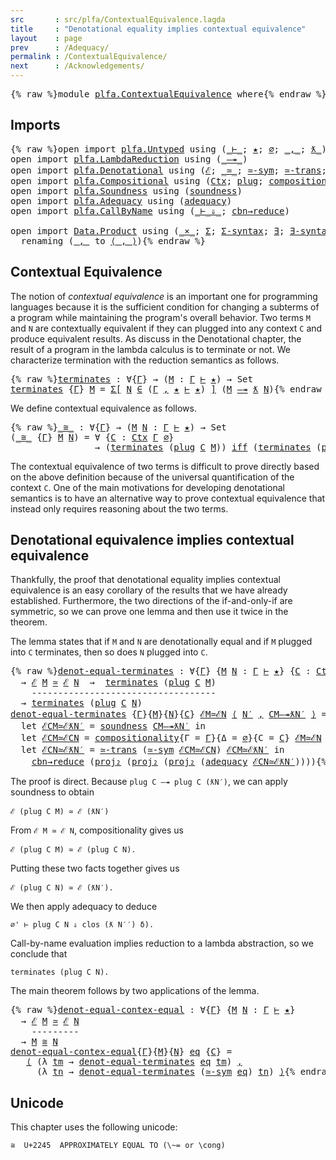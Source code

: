 ```yaml
---
src       : src/plfa/ContextualEquivalence.lagda
title     : "Denotational equality implies contextual equivalence"
layout    : page
prev      : /Adequacy/
permalink : /ContextualEquivalence/
next      : /Acknowledgements/
---
```


<pre class="Agda">{% raw %}<a id="197" class="Keyword">module</a> <a id="204" href="{% endraw %}{{ site.baseurl }}{% link out/plfa/ContextualEquivalence.md %}{% raw %}" class="Module">plfa.ContextualEquivalence</a> <a id="231" class="Keyword">where</a>{% endraw %}</pre>

## Imports

<pre class="Agda">{% raw %}<a id="274" class="Keyword">open</a> <a id="279" class="Keyword">import</a> <a id="286" href="{% endraw %}{{ site.baseurl }}{% link out/plfa/Untyped.md %}{% raw %}" class="Module">plfa.Untyped</a> <a id="299" class="Keyword">using</a> <a id="305" class="Symbol">(</a><a id="306" href="{% endraw %}{{ site.baseurl }}{% link out/plfa/Untyped.md %}{% raw %}#4150" class="Datatype Operator">_⊢_</a><a id="309" class="Symbol">;</a> <a id="311" href="{% endraw %}{{ site.baseurl }}{% link out/plfa/Untyped.md %}{% raw %}#2694" class="InductiveConstructor">★</a><a id="312" class="Symbol">;</a> <a id="314" href="{% endraw %}{{ site.baseurl }}{% link out/plfa/Untyped.md %}{% raw %}#3002" class="InductiveConstructor">∅</a><a id="315" class="Symbol">;</a> <a id="317" href="{% endraw %}{{ site.baseurl }}{% link out/plfa/Untyped.md %}{% raw %}#3018" class="InductiveConstructor Operator">_,_</a><a id="320" class="Symbol">;</a> <a id="322" href="{% endraw %}{{ site.baseurl }}{% link out/plfa/Untyped.md %}{% raw %}#4238" class="InductiveConstructor Operator">ƛ_</a><a id="324" class="Symbol">)</a>
<a id="326" class="Keyword">open</a> <a id="331" class="Keyword">import</a> <a id="338" href="{% endraw %}{{ site.baseurl }}{% link out/plfa/LambdaReduction.md %}{% raw %}" class="Module">plfa.LambdaReduction</a> <a id="359" class="Keyword">using</a> <a id="365" class="Symbol">(</a><a id="366" href="{% endraw %}{{ site.baseurl }}{% link out/plfa/LambdaReduction.md %}{% raw %}#894" class="Datatype Operator">_—↠_</a><a id="370" class="Symbol">)</a>
<a id="372" class="Keyword">open</a> <a id="377" class="Keyword">import</a> <a id="384" href="{% endraw %}{{ site.baseurl }}{% link out/plfa/Denotational.md %}{% raw %}" class="Module">plfa.Denotational</a> <a id="402" class="Keyword">using</a> <a id="408" class="Symbol">(</a><a id="409" href="{% endraw %}{{ site.baseurl }}{% link out/plfa/Denotational.md %}{% raw %}#18098" class="Function">ℰ</a><a id="410" class="Symbol">;</a> <a id="412" href="{% endraw %}{{ site.baseurl }}{% link out/plfa/Denotational.md %}{% raw %}#18296" class="Function Operator">_≃_</a><a id="415" class="Symbol">;</a> <a id="417" href="{% endraw %}{{ site.baseurl }}{% link out/plfa/Denotational.md %}{% raw %}#18584" class="Function">≃-sym</a><a id="422" class="Symbol">;</a> <a id="424" href="{% endraw %}{{ site.baseurl }}{% link out/plfa/Denotational.md %}{% raw %}#18717" class="Function">≃-trans</a><a id="431" class="Symbol">;</a> <a id="433" href="{% endraw %}{{ site.baseurl }}{% link out/plfa/Denotational.md %}{% raw %}#17587" class="Function Operator">_iff_</a><a id="438" class="Symbol">)</a>
<a id="440" class="Keyword">open</a> <a id="445" class="Keyword">import</a> <a id="452" href="{% endraw %}{{ site.baseurl }}{% link out/plfa/Compositional.md %}{% raw %}" class="Module">plfa.Compositional</a> <a id="471" class="Keyword">using</a> <a id="477" class="Symbol">(</a><a id="478" href="{% endraw %}{{ site.baseurl }}{% link out/plfa/Compositional.md %}{% raw %}#13076" class="Datatype">Ctx</a><a id="481" class="Symbol">;</a> <a id="483" href="{% endraw %}{{ site.baseurl }}{% link out/plfa/Compositional.md %}{% raw %}#14146" class="Function">plug</a><a id="487" class="Symbol">;</a> <a id="489" href="{% endraw %}{{ site.baseurl }}{% link out/plfa/Compositional.md %}{% raw %}#14557" class="Function">compositionality</a><a id="505" class="Symbol">)</a>
<a id="507" class="Keyword">open</a> <a id="512" class="Keyword">import</a> <a id="519" href="{% endraw %}{{ site.baseurl }}{% link out/plfa/Soundness.md %}{% raw %}" class="Module">plfa.Soundness</a> <a id="534" class="Keyword">using</a> <a id="540" class="Symbol">(</a><a id="541" href="{% endraw %}{{ site.baseurl }}{% link out/plfa/Soundness.md %}{% raw %}#24646" class="Function">soundness</a><a id="550" class="Symbol">)</a>
<a id="552" class="Keyword">open</a> <a id="557" class="Keyword">import</a> <a id="564" href="{% endraw %}{{ site.baseurl }}{% link out/plfa/Adequacy.md %}{% raw %}" class="Module">plfa.Adequacy</a> <a id="578" class="Keyword">using</a> <a id="584" class="Symbol">(</a><a id="585" href="{% endraw %}{{ site.baseurl }}{% link out/plfa/Adequacy.md %}{% raw %}#21281" class="Function">adequacy</a><a id="593" class="Symbol">)</a>
<a id="595" class="Keyword">open</a> <a id="600" class="Keyword">import</a> <a id="607" href="{% endraw %}{{ site.baseurl }}{% link out/plfa/CallByName.md %}{% raw %}" class="Module">plfa.CallByName</a> <a id="623" class="Keyword">using</a> <a id="629" class="Symbol">(</a><a id="630" href="{% endraw %}{{ site.baseurl }}{% link out/plfa/CallByName.md %}{% raw %}#3054" class="Datatype Operator">_⊢_⇓_</a><a id="635" class="Symbol">;</a> <a id="637" href="{% endraw %}{{ site.baseurl }}{% link out/plfa/CallByName.md %}{% raw %}#11068" class="Function">cbn→reduce</a><a id="647" class="Symbol">)</a>

<a id="650" class="Keyword">open</a> <a id="655" class="Keyword">import</a> <a id="662" href="https://agda.github.io/agda-stdlib/Data.Product.html" class="Module">Data.Product</a> <a id="675" class="Keyword">using</a> <a id="681" class="Symbol">(</a><a id="682" href="https://agda.github.io/agda-stdlib/Data.Product.html#1353" class="Function Operator">_×_</a><a id="685" class="Symbol">;</a> <a id="687" href="https://agda.github.io/agda-stdlib/Agda.Builtin.Sigma.html#69" class="Record">Σ</a><a id="688" class="Symbol">;</a> <a id="690" href="https://agda.github.io/agda-stdlib/Data.Product.html#764" class="Function">Σ-syntax</a><a id="698" class="Symbol">;</a> <a id="700" href="https://agda.github.io/agda-stdlib/Data.Product.html#881" class="Function">∃</a><a id="701" class="Symbol">;</a> <a id="703" href="https://agda.github.io/agda-stdlib/Data.Product.html#942" class="Function">∃-syntax</a><a id="711" class="Symbol">;</a> <a id="713" href="https://agda.github.io/agda-stdlib/Agda.Builtin.Sigma.html#155" class="Field">proj₁</a><a id="718" class="Symbol">;</a> <a id="720" href="https://agda.github.io/agda-stdlib/Agda.Builtin.Sigma.html#167" class="Field">proj₂</a><a id="725" class="Symbol">)</a>
  <a id="729" class="Keyword">renaming</a> <a id="738" class="Symbol">(</a><a id="739" href="https://agda.github.io/agda-stdlib/Agda.Builtin.Sigma.html#139" class="InductiveConstructor Operator">_,_</a> <a id="743" class="Symbol">to</a> <a id="746" href="https://agda.github.io/agda-stdlib/Agda.Builtin.Sigma.html#139" class="InductiveConstructor Operator">⟨_,_⟩</a><a id="751" class="Symbol">)</a>{% endraw %}</pre>

## Contextual Equivalence

The notion of _contextual equivalence_ is an important one for
programming languages because it is the sufficient condition for
changing a subterms of a program while maintaining the program's
overall behavior. Two terms `M` and `N` are contextually equivalent
if they can plugged into any context `C` and produce equivalent
results. As discuss in the Denotational chapter, the result of
a program in the lambda calculus is to terminate or not.
We characterize termination with the reduction semantics as follows.

<pre class="Agda">{% raw %}<a id="terminates"></a><a id="1320" href="{% endraw %}{{ site.baseurl }}{% link out/plfa/ContextualEquivalence.md %}{% raw %}#1320" class="Function">terminates</a> <a id="1331" class="Symbol">:</a> <a id="1333" class="Symbol">∀{</a><a id="1335" href="{% endraw %}{{ site.baseurl }}{% link out/plfa/ContextualEquivalence.md %}{% raw %}#1335" class="Bound">Γ</a><a id="1336" class="Symbol">}</a> <a id="1338" class="Symbol">→</a> <a id="1340" class="Symbol">(</a><a id="1341" href="{% endraw %}{{ site.baseurl }}{% link out/plfa/ContextualEquivalence.md %}{% raw %}#1341" class="Bound">M</a> <a id="1343" class="Symbol">:</a> <a id="1345" href="{% endraw %}{{ site.baseurl }}{% link out/plfa/ContextualEquivalence.md %}{% raw %}#1335" class="Bound">Γ</a> <a id="1347" href="{% endraw %}{{ site.baseurl }}{% link out/plfa/Untyped.md %}{% raw %}#4150" class="Datatype Operator">⊢</a> <a id="1349" href="{% endraw %}{{ site.baseurl }}{% link out/plfa/Untyped.md %}{% raw %}#2694" class="InductiveConstructor">★</a><a id="1350" class="Symbol">)</a> <a id="1352" class="Symbol">→</a> <a id="1354" class="PrimitiveType">Set</a>
<a id="1358" href="{% endraw %}{{ site.baseurl }}{% link out/plfa/ContextualEquivalence.md %}{% raw %}#1320" class="Function">terminates</a> <a id="1369" class="Symbol">{</a><a id="1370" href="{% endraw %}{{ site.baseurl }}{% link out/plfa/ContextualEquivalence.md %}{% raw %}#1370" class="Bound">Γ</a><a id="1371" class="Symbol">}</a> <a id="1373" href="{% endraw %}{{ site.baseurl }}{% link out/plfa/ContextualEquivalence.md %}{% raw %}#1373" class="Bound">M</a> <a id="1375" class="Symbol">=</a> <a id="1377" href="https://agda.github.io/agda-stdlib/Data.Product.html#764" class="Function">Σ[</a> <a id="1380" href="{% endraw %}{{ site.baseurl }}{% link out/plfa/ContextualEquivalence.md %}{% raw %}#1380" class="Bound">N</a> <a id="1382" href="https://agda.github.io/agda-stdlib/Data.Product.html#764" class="Function">∈</a> <a id="1384" class="Symbol">(</a><a id="1385" href="{% endraw %}{{ site.baseurl }}{% link out/plfa/ContextualEquivalence.md %}{% raw %}#1370" class="Bound">Γ</a> <a id="1387" href="{% endraw %}{{ site.baseurl }}{% link out/plfa/Untyped.md %}{% raw %}#3018" class="InductiveConstructor Operator">,</a> <a id="1389" href="{% endraw %}{{ site.baseurl }}{% link out/plfa/Untyped.md %}{% raw %}#2694" class="InductiveConstructor">★</a> <a id="1391" href="{% endraw %}{{ site.baseurl }}{% link out/plfa/Untyped.md %}{% raw %}#4150" class="Datatype Operator">⊢</a> <a id="1393" href="{% endraw %}{{ site.baseurl }}{% link out/plfa/Untyped.md %}{% raw %}#2694" class="InductiveConstructor">★</a><a id="1394" class="Symbol">)</a> <a id="1396" href="https://agda.github.io/agda-stdlib/Data.Product.html#764" class="Function">]</a> <a id="1398" class="Symbol">(</a><a id="1399" href="{% endraw %}{{ site.baseurl }}{% link out/plfa/ContextualEquivalence.md %}{% raw %}#1373" class="Bound">M</a> <a id="1401" href="{% endraw %}{{ site.baseurl }}{% link out/plfa/LambdaReduction.md %}{% raw %}#894" class="Datatype Operator">—↠</a> <a id="1404" href="{% endraw %}{{ site.baseurl }}{% link out/plfa/Untyped.md %}{% raw %}#4238" class="InductiveConstructor Operator">ƛ</a> <a id="1406" href="{% endraw %}{{ site.baseurl }}{% link out/plfa/ContextualEquivalence.md %}{% raw %}#1380" class="Bound">N</a><a id="1407" class="Symbol">)</a>{% endraw %}</pre>

We define contextual equivalence as follows.

<pre class="Agda">{% raw %}<a id="_≅_"></a><a id="1480" href="{% endraw %}{{ site.baseurl }}{% link out/plfa/ContextualEquivalence.md %}{% raw %}#1480" class="Function Operator">_≅_</a> <a id="1484" class="Symbol">:</a> <a id="1486" class="Symbol">∀{</a><a id="1488" href="{% endraw %}{{ site.baseurl }}{% link out/plfa/ContextualEquivalence.md %}{% raw %}#1488" class="Bound">Γ</a><a id="1489" class="Symbol">}</a> <a id="1491" class="Symbol">→</a> <a id="1493" class="Symbol">(</a><a id="1494" href="{% endraw %}{{ site.baseurl }}{% link out/plfa/ContextualEquivalence.md %}{% raw %}#1494" class="Bound">M</a> <a id="1496" href="{% endraw %}{{ site.baseurl }}{% link out/plfa/ContextualEquivalence.md %}{% raw %}#1496" class="Bound">N</a> <a id="1498" class="Symbol">:</a> <a id="1500" href="{% endraw %}{{ site.baseurl }}{% link out/plfa/ContextualEquivalence.md %}{% raw %}#1488" class="Bound">Γ</a> <a id="1502" href="{% endraw %}{{ site.baseurl }}{% link out/plfa/Untyped.md %}{% raw %}#4150" class="Datatype Operator">⊢</a> <a id="1504" href="{% endraw %}{{ site.baseurl }}{% link out/plfa/Untyped.md %}{% raw %}#2694" class="InductiveConstructor">★</a><a id="1505" class="Symbol">)</a> <a id="1507" class="Symbol">→</a> <a id="1509" class="PrimitiveType">Set</a>
<a id="1513" class="Symbol">(</a><a id="1514" href="{% endraw %}{{ site.baseurl }}{% link out/plfa/ContextualEquivalence.md %}{% raw %}#1480" class="Function Operator">_≅_</a> <a id="1518" class="Symbol">{</a><a id="1519" href="{% endraw %}{{ site.baseurl }}{% link out/plfa/ContextualEquivalence.md %}{% raw %}#1519" class="Bound">Γ</a><a id="1520" class="Symbol">}</a> <a id="1522" href="{% endraw %}{{ site.baseurl }}{% link out/plfa/ContextualEquivalence.md %}{% raw %}#1522" class="Bound">M</a> <a id="1524" href="{% endraw %}{{ site.baseurl }}{% link out/plfa/ContextualEquivalence.md %}{% raw %}#1524" class="Bound">N</a><a id="1525" class="Symbol">)</a> <a id="1527" class="Symbol">=</a> <a id="1529" class="Symbol">∀</a> <a id="1531" class="Symbol">{</a><a id="1532" href="{% endraw %}{{ site.baseurl }}{% link out/plfa/ContextualEquivalence.md %}{% raw %}#1532" class="Bound">C</a> <a id="1534" class="Symbol">:</a> <a id="1536" href="{% endraw %}{{ site.baseurl }}{% link out/plfa/Compositional.md %}{% raw %}#13076" class="Datatype">Ctx</a> <a id="1540" href="{% endraw %}{{ site.baseurl }}{% link out/plfa/ContextualEquivalence.md %}{% raw %}#1519" class="Bound">Γ</a> <a id="1542" href="{% endraw %}{{ site.baseurl }}{% link out/plfa/Untyped.md %}{% raw %}#3002" class="InductiveConstructor">∅</a><a id="1543" class="Symbol">}</a>
                <a id="1561" class="Symbol">→</a> <a id="1563" class="Symbol">(</a><a id="1564" href="{% endraw %}{{ site.baseurl }}{% link out/plfa/ContextualEquivalence.md %}{% raw %}#1320" class="Function">terminates</a> <a id="1575" class="Symbol">(</a><a id="1576" href="{% endraw %}{{ site.baseurl }}{% link out/plfa/Compositional.md %}{% raw %}#14146" class="Function">plug</a> <a id="1581" href="{% endraw %}{{ site.baseurl }}{% link out/plfa/ContextualEquivalence.md %}{% raw %}#1532" class="Bound">C</a> <a id="1583" href="{% endraw %}{{ site.baseurl }}{% link out/plfa/ContextualEquivalence.md %}{% raw %}#1522" class="Bound">M</a><a id="1584" class="Symbol">))</a> <a id="1587" href="{% endraw %}{{ site.baseurl }}{% link out/plfa/Denotational.md %}{% raw %}#17587" class="Function Operator">iff</a> <a id="1591" class="Symbol">(</a><a id="1592" href="{% endraw %}{{ site.baseurl }}{% link out/plfa/ContextualEquivalence.md %}{% raw %}#1320" class="Function">terminates</a> <a id="1603" class="Symbol">(</a><a id="1604" href="{% endraw %}{{ site.baseurl }}{% link out/plfa/Compositional.md %}{% raw %}#14146" class="Function">plug</a> <a id="1609" href="{% endraw %}{{ site.baseurl }}{% link out/plfa/ContextualEquivalence.md %}{% raw %}#1532" class="Bound">C</a> <a id="1611" href="{% endraw %}{{ site.baseurl }}{% link out/plfa/ContextualEquivalence.md %}{% raw %}#1524" class="Bound">N</a><a id="1612" class="Symbol">))</a>{% endraw %}</pre>

The contextual equivalence of two terms is difficult to prove directly
based on the above definition because of the universal quantification
of the context `C`. One of the main motivations for developing
denotational semantics is to have an alternative way to prove
contextual equivalence that instead only requires reasoning about the
two terms.


## Denotational equivalence implies contextual equivalence

Thankfully, the proof that denotational equality implies contextual
equivalence is an easy corollary of the results that we have already
established. Furthermore, the two directions of the if-and-only-if are
symmetric, so we can prove one lemma and then use it twice in the
theorem.

The lemma states that if `M` and `N` are denotationally equal
and if `M` plugged into `C` terminates, then so does
`N` plugged into `C`.

<pre class="Agda">{% raw %}<a id="denot-equal-terminates"></a><a id="2471" href="{% endraw %}{{ site.baseurl }}{% link out/plfa/ContextualEquivalence.md %}{% raw %}#2471" class="Function">denot-equal-terminates</a> <a id="2494" class="Symbol">:</a> <a id="2496" class="Symbol">∀{</a><a id="2498" href="{% endraw %}{{ site.baseurl }}{% link out/plfa/ContextualEquivalence.md %}{% raw %}#2498" class="Bound">Γ</a><a id="2499" class="Symbol">}</a> <a id="2501" class="Symbol">{</a><a id="2502" href="{% endraw %}{{ site.baseurl }}{% link out/plfa/ContextualEquivalence.md %}{% raw %}#2502" class="Bound">M</a> <a id="2504" href="{% endraw %}{{ site.baseurl }}{% link out/plfa/ContextualEquivalence.md %}{% raw %}#2504" class="Bound">N</a> <a id="2506" class="Symbol">:</a> <a id="2508" href="{% endraw %}{{ site.baseurl }}{% link out/plfa/ContextualEquivalence.md %}{% raw %}#2498" class="Bound">Γ</a> <a id="2510" href="{% endraw %}{{ site.baseurl }}{% link out/plfa/Untyped.md %}{% raw %}#4150" class="Datatype Operator">⊢</a> <a id="2512" href="{% endraw %}{{ site.baseurl }}{% link out/plfa/Untyped.md %}{% raw %}#2694" class="InductiveConstructor">★</a><a id="2513" class="Symbol">}</a> <a id="2515" class="Symbol">{</a><a id="2516" href="{% endraw %}{{ site.baseurl }}{% link out/plfa/ContextualEquivalence.md %}{% raw %}#2516" class="Bound">C</a> <a id="2518" class="Symbol">:</a> <a id="2520" href="{% endraw %}{{ site.baseurl }}{% link out/plfa/Compositional.md %}{% raw %}#13076" class="Datatype">Ctx</a> <a id="2524" href="{% endraw %}{{ site.baseurl }}{% link out/plfa/ContextualEquivalence.md %}{% raw %}#2498" class="Bound">Γ</a> <a id="2526" href="{% endraw %}{{ site.baseurl }}{% link out/plfa/Untyped.md %}{% raw %}#3002" class="InductiveConstructor">∅</a><a id="2527" class="Symbol">}</a>
  <a id="2531" class="Symbol">→</a> <a id="2533" href="{% endraw %}{{ site.baseurl }}{% link out/plfa/Denotational.md %}{% raw %}#18098" class="Function">ℰ</a> <a id="2535" href="{% endraw %}{{ site.baseurl }}{% link out/plfa/ContextualEquivalence.md %}{% raw %}#2502" class="Bound">M</a> <a id="2537" href="{% endraw %}{{ site.baseurl }}{% link out/plfa/Denotational.md %}{% raw %}#18296" class="Function Operator">≃</a> <a id="2539" href="{% endraw %}{{ site.baseurl }}{% link out/plfa/Denotational.md %}{% raw %}#18098" class="Function">ℰ</a> <a id="2541" href="{% endraw %}{{ site.baseurl }}{% link out/plfa/ContextualEquivalence.md %}{% raw %}#2504" class="Bound">N</a>  <a id="2544" class="Symbol">→</a>  <a id="2547" href="{% endraw %}{{ site.baseurl }}{% link out/plfa/ContextualEquivalence.md %}{% raw %}#1320" class="Function">terminates</a> <a id="2558" class="Symbol">(</a><a id="2559" href="{% endraw %}{{ site.baseurl }}{% link out/plfa/Compositional.md %}{% raw %}#14146" class="Function">plug</a> <a id="2564" href="{% endraw %}{{ site.baseurl }}{% link out/plfa/ContextualEquivalence.md %}{% raw %}#2516" class="Bound">C</a> <a id="2566" href="{% endraw %}{{ site.baseurl }}{% link out/plfa/ContextualEquivalence.md %}{% raw %}#2502" class="Bound">M</a><a id="2567" class="Symbol">)</a>
    <a id="2573" class="Comment">-----------------------------------</a>
  <a id="2611" class="Symbol">→</a> <a id="2613" href="{% endraw %}{{ site.baseurl }}{% link out/plfa/ContextualEquivalence.md %}{% raw %}#1320" class="Function">terminates</a> <a id="2624" class="Symbol">(</a><a id="2625" href="{% endraw %}{{ site.baseurl }}{% link out/plfa/Compositional.md %}{% raw %}#14146" class="Function">plug</a> <a id="2630" href="{% endraw %}{{ site.baseurl }}{% link out/plfa/ContextualEquivalence.md %}{% raw %}#2516" class="Bound">C</a> <a id="2632" href="{% endraw %}{{ site.baseurl }}{% link out/plfa/ContextualEquivalence.md %}{% raw %}#2504" class="Bound">N</a><a id="2633" class="Symbol">)</a>
<a id="2635" href="{% endraw %}{{ site.baseurl }}{% link out/plfa/ContextualEquivalence.md %}{% raw %}#2471" class="Function">denot-equal-terminates</a> <a id="2658" class="Symbol">{</a><a id="2659" href="{% endraw %}{{ site.baseurl }}{% link out/plfa/ContextualEquivalence.md %}{% raw %}#2659" class="Bound">Γ</a><a id="2660" class="Symbol">}{</a><a id="2662" href="{% endraw %}{{ site.baseurl }}{% link out/plfa/ContextualEquivalence.md %}{% raw %}#2662" class="Bound">M</a><a id="2663" class="Symbol">}{</a><a id="2665" href="{% endraw %}{{ site.baseurl }}{% link out/plfa/ContextualEquivalence.md %}{% raw %}#2665" class="Bound">N</a><a id="2666" class="Symbol">}{</a><a id="2668" href="{% endraw %}{{ site.baseurl }}{% link out/plfa/ContextualEquivalence.md %}{% raw %}#2668" class="Bound">C</a><a id="2669" class="Symbol">}</a> <a id="2671" href="{% endraw %}{{ site.baseurl }}{% link out/plfa/ContextualEquivalence.md %}{% raw %}#2671" class="Bound">ℰM≃ℰN</a> <a id="2677" href="https://agda.github.io/agda-stdlib/Agda.Builtin.Sigma.html#139" class="InductiveConstructor Operator">⟨</a> <a id="2679" href="{% endraw %}{{ site.baseurl }}{% link out/plfa/ContextualEquivalence.md %}{% raw %}#2679" class="Bound">N′</a> <a id="2682" href="https://agda.github.io/agda-stdlib/Agda.Builtin.Sigma.html#139" class="InductiveConstructor Operator">,</a> <a id="2684" href="{% endraw %}{{ site.baseurl }}{% link out/plfa/ContextualEquivalence.md %}{% raw %}#2684" class="Bound">CM—↠ƛN′</a> <a id="2692" href="https://agda.github.io/agda-stdlib/Agda.Builtin.Sigma.html#139" class="InductiveConstructor Operator">⟩</a> <a id="2694" class="Symbol">=</a>
  <a id="2698" class="Keyword">let</a> <a id="2702" href="{% endraw %}{{ site.baseurl }}{% link out/plfa/ContextualEquivalence.md %}{% raw %}#2702" class="Bound">ℰCM≃ℰƛN′</a> <a id="2711" class="Symbol">=</a> <a id="2713" href="{% endraw %}{{ site.baseurl }}{% link out/plfa/Soundness.md %}{% raw %}#24646" class="Function">soundness</a> <a id="2723" href="{% endraw %}{{ site.baseurl }}{% link out/plfa/ContextualEquivalence.md %}{% raw %}#2684" class="Bound">CM—↠ƛN′</a> <a id="2731" class="Keyword">in</a>
  <a id="2736" class="Keyword">let</a> <a id="2740" href="{% endraw %}{{ site.baseurl }}{% link out/plfa/ContextualEquivalence.md %}{% raw %}#2740" class="Bound">ℰCM≃ℰCN</a> <a id="2748" class="Symbol">=</a> <a id="2750" href="{% endraw %}{{ site.baseurl }}{% link out/plfa/Compositional.md %}{% raw %}#14557" class="Function">compositionality</a><a id="2766" class="Symbol">{</a><a id="2767" class="Argument">Γ</a> <a id="2769" class="Symbol">=</a> <a id="2771" href="{% endraw %}{{ site.baseurl }}{% link out/plfa/ContextualEquivalence.md %}{% raw %}#2659" class="Bound">Γ</a><a id="2772" class="Symbol">}{</a><a id="2774" class="Argument">Δ</a> <a id="2776" class="Symbol">=</a> <a id="2778" href="{% endraw %}{{ site.baseurl }}{% link out/plfa/Untyped.md %}{% raw %}#3002" class="InductiveConstructor">∅</a><a id="2779" class="Symbol">}{</a><a id="2781" class="Argument">C</a> <a id="2783" class="Symbol">=</a> <a id="2785" href="{% endraw %}{{ site.baseurl }}{% link out/plfa/ContextualEquivalence.md %}{% raw %}#2668" class="Bound">C</a><a id="2786" class="Symbol">}</a> <a id="2788" href="{% endraw %}{{ site.baseurl }}{% link out/plfa/ContextualEquivalence.md %}{% raw %}#2671" class="Bound">ℰM≃ℰN</a> <a id="2794" class="Keyword">in</a>
  <a id="2799" class="Keyword">let</a> <a id="2803" href="{% endraw %}{{ site.baseurl }}{% link out/plfa/ContextualEquivalence.md %}{% raw %}#2803" class="Bound">ℰCN≃ℰƛN′</a> <a id="2812" class="Symbol">=</a> <a id="2814" href="{% endraw %}{{ site.baseurl }}{% link out/plfa/Denotational.md %}{% raw %}#18717" class="Function">≃-trans</a> <a id="2822" class="Symbol">(</a><a id="2823" href="{% endraw %}{{ site.baseurl }}{% link out/plfa/Denotational.md %}{% raw %}#18584" class="Function">≃-sym</a> <a id="2829" href="{% endraw %}{{ site.baseurl }}{% link out/plfa/ContextualEquivalence.md %}{% raw %}#2740" class="Bound">ℰCM≃ℰCN</a><a id="2836" class="Symbol">)</a> <a id="2838" href="{% endraw %}{{ site.baseurl }}{% link out/plfa/ContextualEquivalence.md %}{% raw %}#2702" class="Bound">ℰCM≃ℰƛN′</a> <a id="2847" class="Keyword">in</a>
    <a id="2854" href="{% endraw %}{{ site.baseurl }}{% link out/plfa/CallByName.md %}{% raw %}#11068" class="Function">cbn→reduce</a> <a id="2865" class="Symbol">(</a><a id="2866" href="https://agda.github.io/agda-stdlib/Agda.Builtin.Sigma.html#167" class="Field">proj₂</a> <a id="2872" class="Symbol">(</a><a id="2873" href="https://agda.github.io/agda-stdlib/Agda.Builtin.Sigma.html#167" class="Field">proj₂</a> <a id="2879" class="Symbol">(</a><a id="2880" href="https://agda.github.io/agda-stdlib/Agda.Builtin.Sigma.html#167" class="Field">proj₂</a> <a id="2886" class="Symbol">(</a><a id="2887" href="{% endraw %}{{ site.baseurl }}{% link out/plfa/Adequacy.md %}{% raw %}#21281" class="Function">adequacy</a> <a id="2896" href="{% endraw %}{{ site.baseurl }}{% link out/plfa/ContextualEquivalence.md %}{% raw %}#2803" class="Bound">ℰCN≃ℰƛN′</a><a id="2904" class="Symbol">))))</a>{% endraw %}</pre>

The proof is direct. Because `plug C —↠ plug C (ƛN′)`,
we can apply soundness to obtain

    ℰ (plug C M) ≃ ℰ (ƛN′)

From `ℰ M ≃ ℰ N`, compositionality gives us

    ℰ (plug C M) ≃ ℰ (plug C N).

Putting these two facts together gives us 

    ℰ (plug C N) ≃ ℰ (ƛN′).

We then apply adequacy to deduce

    ∅' ⊢ plug C N ⇓ clos (ƛ N′′) δ).

Call-by-name evaluation implies reduction to a lambda abstraction,
so we conclude that

    terminates (plug C N).


The main theorem follows by two applications of the lemma.

<pre class="Agda">{% raw %}<a id="denot-equal-contex-equal"></a><a id="3452" href="{% endraw %}{{ site.baseurl }}{% link out/plfa/ContextualEquivalence.md %}{% raw %}#3452" class="Function">denot-equal-contex-equal</a> <a id="3477" class="Symbol">:</a> <a id="3479" class="Symbol">∀{</a><a id="3481" href="{% endraw %}{{ site.baseurl }}{% link out/plfa/ContextualEquivalence.md %}{% raw %}#3481" class="Bound">Γ</a><a id="3482" class="Symbol">}</a> <a id="3484" class="Symbol">{</a><a id="3485" href="{% endraw %}{{ site.baseurl }}{% link out/plfa/ContextualEquivalence.md %}{% raw %}#3485" class="Bound">M</a> <a id="3487" href="{% endraw %}{{ site.baseurl }}{% link out/plfa/ContextualEquivalence.md %}{% raw %}#3487" class="Bound">N</a> <a id="3489" class="Symbol">:</a> <a id="3491" href="{% endraw %}{{ site.baseurl }}{% link out/plfa/ContextualEquivalence.md %}{% raw %}#3481" class="Bound">Γ</a> <a id="3493" href="{% endraw %}{{ site.baseurl }}{% link out/plfa/Untyped.md %}{% raw %}#4150" class="Datatype Operator">⊢</a> <a id="3495" href="{% endraw %}{{ site.baseurl }}{% link out/plfa/Untyped.md %}{% raw %}#2694" class="InductiveConstructor">★</a><a id="3496" class="Symbol">}</a>
  <a id="3500" class="Symbol">→</a> <a id="3502" href="{% endraw %}{{ site.baseurl }}{% link out/plfa/Denotational.md %}{% raw %}#18098" class="Function">ℰ</a> <a id="3504" href="{% endraw %}{{ site.baseurl }}{% link out/plfa/ContextualEquivalence.md %}{% raw %}#3485" class="Bound">M</a> <a id="3506" href="{% endraw %}{{ site.baseurl }}{% link out/plfa/Denotational.md %}{% raw %}#18296" class="Function Operator">≃</a> <a id="3508" href="{% endraw %}{{ site.baseurl }}{% link out/plfa/Denotational.md %}{% raw %}#18098" class="Function">ℰ</a> <a id="3510" href="{% endraw %}{{ site.baseurl }}{% link out/plfa/ContextualEquivalence.md %}{% raw %}#3487" class="Bound">N</a>
    <a id="3516" class="Comment">---------</a>
  <a id="3528" class="Symbol">→</a> <a id="3530" href="{% endraw %}{{ site.baseurl }}{% link out/plfa/ContextualEquivalence.md %}{% raw %}#3485" class="Bound">M</a> <a id="3532" href="{% endraw %}{{ site.baseurl }}{% link out/plfa/ContextualEquivalence.md %}{% raw %}#1480" class="Function Operator">≅</a> <a id="3534" href="{% endraw %}{{ site.baseurl }}{% link out/plfa/ContextualEquivalence.md %}{% raw %}#3487" class="Bound">N</a>
<a id="3536" href="{% endraw %}{{ site.baseurl }}{% link out/plfa/ContextualEquivalence.md %}{% raw %}#3452" class="Function">denot-equal-contex-equal</a><a id="3560" class="Symbol">{</a><a id="3561" href="{% endraw %}{{ site.baseurl }}{% link out/plfa/ContextualEquivalence.md %}{% raw %}#3561" class="Bound">Γ</a><a id="3562" class="Symbol">}{</a><a id="3564" href="{% endraw %}{{ site.baseurl }}{% link out/plfa/ContextualEquivalence.md %}{% raw %}#3564" class="Bound">M</a><a id="3565" class="Symbol">}{</a><a id="3567" href="{% endraw %}{{ site.baseurl }}{% link out/plfa/ContextualEquivalence.md %}{% raw %}#3567" class="Bound">N</a><a id="3568" class="Symbol">}</a> <a id="3570" href="{% endraw %}{{ site.baseurl }}{% link out/plfa/ContextualEquivalence.md %}{% raw %}#3570" class="Bound">eq</a> <a id="3573" class="Symbol">{</a><a id="3574" href="{% endraw %}{{ site.baseurl }}{% link out/plfa/ContextualEquivalence.md %}{% raw %}#3574" class="Bound">C</a><a id="3575" class="Symbol">}</a> <a id="3577" class="Symbol">=</a>
   <a id="3582" href="https://agda.github.io/agda-stdlib/Agda.Builtin.Sigma.html#139" class="InductiveConstructor Operator">⟨</a> <a id="3584" class="Symbol">(λ</a> <a id="3587" href="{% endraw %}{{ site.baseurl }}{% link out/plfa/ContextualEquivalence.md %}{% raw %}#3587" class="Bound">tm</a> <a id="3590" class="Symbol">→</a> <a id="3592" href="{% endraw %}{{ site.baseurl }}{% link out/plfa/ContextualEquivalence.md %}{% raw %}#2471" class="Function">denot-equal-terminates</a> <a id="3615" href="{% endraw %}{{ site.baseurl }}{% link out/plfa/ContextualEquivalence.md %}{% raw %}#3570" class="Bound">eq</a> <a id="3618" href="{% endraw %}{{ site.baseurl }}{% link out/plfa/ContextualEquivalence.md %}{% raw %}#3587" class="Bound">tm</a><a id="3620" class="Symbol">)</a> <a id="3622" href="https://agda.github.io/agda-stdlib/Agda.Builtin.Sigma.html#139" class="InductiveConstructor Operator">,</a>
     <a id="3629" class="Symbol">(λ</a> <a id="3632" href="{% endraw %}{{ site.baseurl }}{% link out/plfa/ContextualEquivalence.md %}{% raw %}#3632" class="Bound">tn</a> <a id="3635" class="Symbol">→</a> <a id="3637" href="{% endraw %}{{ site.baseurl }}{% link out/plfa/ContextualEquivalence.md %}{% raw %}#2471" class="Function">denot-equal-terminates</a> <a id="3660" class="Symbol">(</a><a id="3661" href="{% endraw %}{{ site.baseurl }}{% link out/plfa/Denotational.md %}{% raw %}#18584" class="Function">≃-sym</a> <a id="3667" href="{% endraw %}{{ site.baseurl }}{% link out/plfa/ContextualEquivalence.md %}{% raw %}#3570" class="Bound">eq</a><a id="3669" class="Symbol">)</a> <a id="3671" href="{% endraw %}{{ site.baseurl }}{% link out/plfa/ContextualEquivalence.md %}{% raw %}#3632" class="Bound">tn</a><a id="3673" class="Symbol">)</a> <a id="3675" href="https://agda.github.io/agda-stdlib/Agda.Builtin.Sigma.html#139" class="InductiveConstructor Operator">⟩</a>{% endraw %}</pre>


## Unicode

This chapter uses the following unicode:

    ≅  U+2245  APPROXIMATELY EQUAL TO (\~= or \cong)
